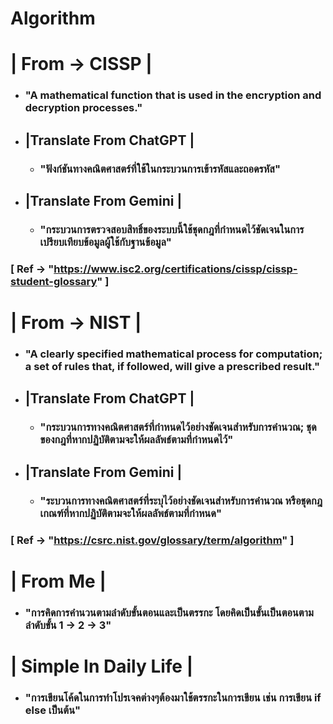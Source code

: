 # Algorithm
# | From -> CISSP | 
- ### "A mathematical function that is used in the encryption and decryption processes."
- ## |Translate From ChatGPT | 
  - ### "ฟังก์ชันทางคณิตศาสตร์ที่ใช้ในกระบวนการเข้ารหัสและถอดรหัส"
- ## |Translate From Gemini | 
    - ### "กระบวนการตรวจสอบสิทธิ์ของระบบนี้ใช้ชุดกฎที่กำหนดไว้ชัดเจนในการเปรียบเทียบข้อมูลผู้ใช้กับฐานข้อมูล" 
### [ Ref -> "https://www.isc2.org/certifications/cissp/cissp-student-glossary" ]


# | From -> NIST | </h1>
- ### "A clearly specified mathematical process for computation; a set of rules that, if followed, will give a prescribed result." 
- ## |Translate From ChatGPT | 
  - ### "กระบวนการทางคณิตศาสตร์ที่กำหนดไว้อย่างชัดเจนสำหรับการคำนวณ; ชุดของกฎที่หากปฏิบัติตามจะให้ผลลัพธ์ตามที่กำหนดไว้" 
- ## |Translate From Gemini | 
    - ### "ระบวนการทางคณิตศาสตร์ที่ระบุไว้อย่างชัดเจนสำหรับการคำนวณ หรือชุดกฎเกณฑ์ที่หากปฏิบัติตามจะให้ผลลัพธ์ตามที่กำหนด" 
### [ Ref -> "https://csrc.nist.gov/glossary/term/algorithm" ]</h3>


# | From Me | </h1>
- ### "การคิดการคำนวนตามลำดับขั้นตอนและเป็นตรรกะ โดยคิดเป็นขั้นเป็นตอนตามลำดับขั้น 1 -> 2 -> 3" 
# | Simple In Daily Life | 
- ### "การเขียนโค้ดในการทำโปรเจคต่างๆต้องมาใช้ตรรกะในการเขียน เช่น การเขียน if else เป็นต้น" 
